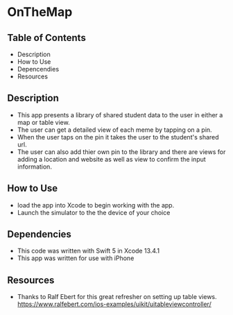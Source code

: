 # OnTheMap

## Table of Contents
  - Description
  - How to Use
  - Depencendies
  - Resources
  
 ## Description
  - This app presents a library of shared student data to the user in either a map or table view.  
  - The user can get a detailed view of each meme by tapping on a pin.
  - When the user taps on the pin it takes the user to the student's shared url.
  - The user can also add thier own pin to the library and there are views for adding a location and website as well as view to confirm the input information.
  
 ## How to Use
  - load the app into Xcode to begin working with the app.
  - Launch the simulator to the the device of your choice

## Dependencies 
  - This code was written with Swift 5 in Xcode 13.4.1
  - This app was written for use with iPhone
  
## Resources
  - Thanks to Ralf Ebert for this great refresher on setting up table views.  https://www.ralfebert.com/ios-examples/uikit/uitableviewcontroller/
